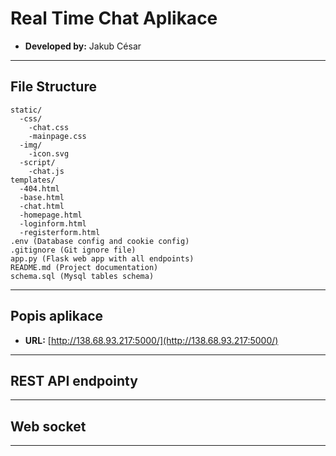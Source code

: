 # Real Time Chat Aplikace
- **Developed by:** Jakub César
------------------
## File Structure

```
static/
  -css/
    -chat.css
    -mainpage.css
  -img/
    -icon.svg
  -script/
    -chat.js
templates/
  -404.html
  -base.html
  -chat.html
  -homepage.html
  -loginform.html
  -registerform.html
.env (Database config and cookie config)
.gitignore (Git ignore file)
app.py (Flask web app with all endpoints)
README.md (Project documentation)
schema.sql (Mysql tables schema)
```
------------------
## Popis aplikace
- **URL:** [http://138.68.93.217:5000/](http://138.68.93.217:5000/) 
------------------
## REST API endpointy

------------------
## Web socket

------------------